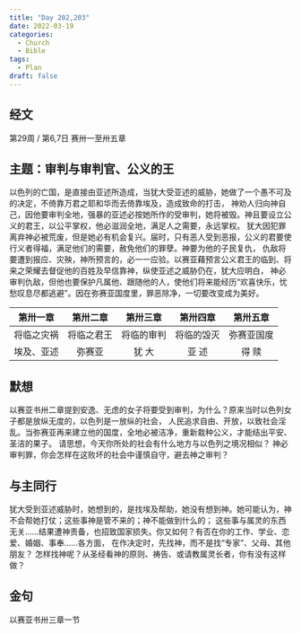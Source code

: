 ```yaml
---
title: "Day 202,203"
date: 2022-03-19
categories:
  - Church
  - Bible
tags:
  - Plan
draft: false
---
```


## 经文
第29周 / 第6,7日 赛卅一至卅五章

## 主题：审判与审判官、公义的王
以色列的亡国，是直接由亚述所造成，当犹大受亚述的威胁，她做了一个愚不可及的决定，不倚靠万君之耶和华而去倚靠埃及，造成致命的打击，
神劝人归向神自己，因他要审判全地，强暴的亚述必按她所作的受审判，她将被毁。神且要设立公义的君王，以公平掌权，他必滋润全地，满足人之需要，永远掌权。
犹大因犯罪离弃神必被荒废，但是她必有机会复兴。届时，只有恶人受到恶报，公义的君要使行义者得福，满足他们的需要，赦免他们的罪孽。神要为他的子民复仇，
仇敌将要遭到报应、灾殃，神所预言的，必一一应验。以赛亚藉预言公义君王的临到、将来之荣耀去督促他的百姓及早信靠神，纵使亚述之威胁仍在，犹大应明白，
神必审判仇敌，但他也要保护凡属他、跟随他的人，使他们将来能经历“欢喜快乐，忧愁叹息尽都逃避”。因在弥赛亚国度里，罪恶除净，一切要改变成为美好。

|  第卅一章   |  第卅二章   |  第卅三章   |  第卅四章   |  第卅五章   |
|:-------:|:-------:|:-------:|:-------:|:-------:|
|  将临之灾祸  |  将临之君王  |  将临的审判  |  将临的毁灭  |  弥赛亚国度  |
|  埃及、亚述  |   弥赛亚   |   犹 大   |   亚 述   |   得 赎   |

## 默想
以赛亚书卅二章提到安逸、无虑的女子将要受到审判，为什么？原来当时以色列女子都是放纵无度的，以色列是一放纵的社会，
人民追求自由、开放，以致社会淫乱。当弥赛亚再来建立他的国度，全地必被洁净，重新栽种公义，才能结出平安、圣洁的果子。
请思想，今天你所处的社会有什么地方与以色列之境况相似？
神必审判罪，你会怎样在这败坏的社会中谨慎自守，避去神之审判？

## 与主同行
犹大受到亚述威胁时，她想到的，是找埃及帮助，她没有想到神。她可能认为，神不会帮她打仗；这些事神是管不来的；神不能做到什么的；
这些事与属灵的东西无关……结果遭神责备，也招致国家损失。你又如何？有否在你的工作、学业、恋爱、婚姻、事奉……各方面，
在作决定时，先找神，而不是找“专家”、父母、其他朋友？
怎样找神呢？从圣经看神的原则、祷告、或请教属灵长者，你有没有这样做？

## 金句
以赛亚书卅三章一节

[comment]: <> (## 附录)

